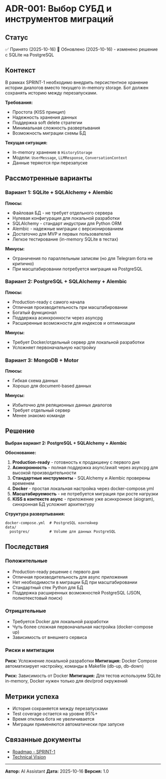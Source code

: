 # ADR-001: Выбор СУБД и инструментов миграций

## Статус
✅ Принято (2025-10-16)
🔄 Обновлено (2025-10-16) - изменено решение с SQLite на PostgreSQL

## Контекст

В рамках SPRINT-1 необходимо внедрить персистентное хранение истории диалогов вместо текущего in-memory storage. Бот должен сохранять историю между перезапусками.

**Требования:**
- Простота (KISS принцип)
- Надежность хранения данных
- Поддержка soft delete стратегии
- Минимальная сложность развертывания
- Возможность миграции схемы БД

**Текущая ситуация:**
- In-memory хранение в `HistoryStorage`
- Модели: `UserMessage`, `LLMResponse`, `ConversationContext`
- Данные теряются при перезапуске

## Рассмотренные варианты

### Вариант 1: SQLite + SQLAlchemy + Alembic
**Плюсы:**
- Файловая БД - не требует отдельного сервера
- Нулевая конфигурация для локальной разработки
- SQLAlchemy - стандарт индустрии для Python ORM
- Alembic - надежные миграции с версионированием
- Достаточно для MVP и первых пользователей
- Легкое тестирование (in-memory SQLite в тестах)

**Минусы:**
- Ограничения по параллельным записям (но для Telegram бота не критично)
- При масштабировании потребуется миграция на PostgreSQL

### Вариант 2: PostgreSQL + SQLAlchemy + Alembic
**Плюсы:**
- Production-ready с самого начала
- Отличная производительность при масштабировании
- Богатый функционал
- Поддержка асинхронности через asyncpg
- Расширенные возможности для индексов и оптимизации

**Минусы:**
- Требует Docker/отдельный сервер для локальной разработки
- Усложняет первоначальную настройку

### Вариант 3: MongoDB + Motor
**Плюсы:**
- Гибкая схема данных
- Хорошо для document-based данных

**Минусы:**
- Избыточно для реляционных данных диалогов
- Требует отдельный сервер
- Менее знакомо команде

## Решение

**Выбран вариант 2: PostgreSQL + SQLAlchemy + Alembic**

**Обоснование:**
1. **Production-ready** - готовность к продакшену с первого дня
2. **Асинхронность** - полная поддержка async/await через asyncpg для высокой производительности
3. **Стандартные инструменты** - SQLAlchemy и Alembic проверены временем
4. **Docker** - простая локальная настройка через docker-compose.yml
5. **Масштабируемость** - не потребуется миграция при росте нагрузки
6. **KISS в контексте async** - приложение уже асинхронное (aiogram), синхронная БД усложнит архитектуру

**Структура развертывания:**
```
docker-compose.yml  # PostgreSQL контейнер
data/
  postgres/         # Volume для данных PostgreSQL
```

## Последствия

### Положительные
- Production-ready решение с первого дня
- Отличная производительность для async приложения
- Нет необходимости в миграции БД при масштабировании
- Стандартный стек Python для БД
- Поддержка расширенных возможностей PostgreSQL (JSON, полнотекстовый поиск)

### Отрицательные
- Требуется Docker для локальной разработки
- Чуть более сложная первоначальная настройка (docker-compose up)
- Зависимость от внешнего сервиса

### Риски и митигации
**Риск:** Усложнение локальной разработки
**Митигация:** Docker Compose автоматизирует настройку, команды в Makefile (db-up, db-down)

**Риск:** Зависимость от Docker
**Митигация:** Для тестов используем SQLite in-memory, Docker нужен только для dev/prod окружений

## Метрики успеха
- История сохраняется между перезапусками
- Test coverage остается на уровне 95%+
- Время отклика бота не увеличивается
- Миграции применяются автоматически при запуске

## Связанные документы
- [Roadmap - SPRINT-1](../roadmap.md)
- [Technical Vision](../vision.md)

---
**Автор:** AI Assistant
**Дата:** 2025-10-16
**Версия:** 1.0
